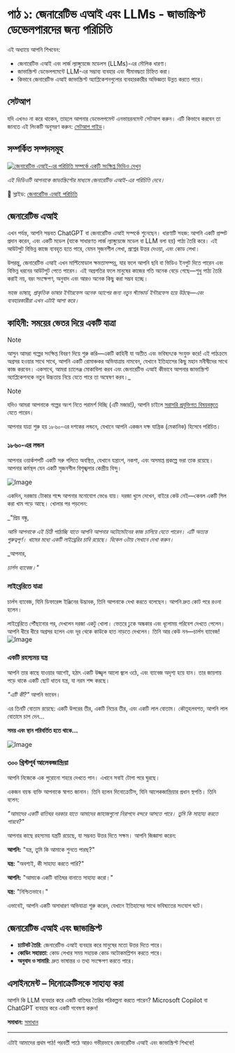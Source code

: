 # পাঠ ১: জেনারেটিভ এআই এবং LLMs - জাভাস্ক্রিপ্ট ডেভেলপারদের জন্য পরিচিতি

এই অধ্যায়ে আপনি শিখবেন:

- জেনারেটিভ এআই এবং লার্জ ল্যাঙ্গুয়েজে মডেলস (LLMs)-এর মৌলিক ধারণা।
- জাভাস্ক্রিপ্ট ডেভেলপমেন্টে LLM-এর সম্ভাব্য ব্যবহার এবং সীমাবদ্ধতা চিহ্নিত করা।
- কিভাবে জেনারেটিভ এআই জাভাস্ক্রিপ্ট অ্যাপ্লিকেশনগুলোর ব্যবহারকারীর অভিজ্ঞতা উন্নত করতে পারে।

## সেটআপ

যদি এখনও না করে থাকেন, তাহলে আপনার ডেভেলপমেন্ট এনভায়রনমেন্ট সেটআপ করুন। এটি কিভাবে করবেন তা জানতে এই লিংকটি অনুসরণ করুন: [সেটআপ গাইড](/docs/setup/README.md)।

## সম্পর্কিত সম্পদসমূহ

[![জেনারেটিভ এআই-এর পরিচিতি সম্পর্কে একটি সংক্ষিপ্ত ভিডিও দেখুন](https://img.youtube.com/vi/vLYtDgs_zx8/0.jpg)](https://www.youtube.com/watch?v=vLYtDgs_zx8&list=PLlrxD0HtieHi5ZpsHULPLxm839IrhmeDk&index=1)

_এই ভিডিওটি আপনাকে জাভাস্ক্রিপ্টের মাধ্যমে জেনারেটিভ এআই-এর পরিচিতি দেবে।_

💼 স্লাইড: [জেনারেটিভ এআই পরিচিতি](../../videos/slides/00-intro.pptx)

## জেনারেটিভ এআই

এখন পর্যন্ত, আপনি সম্ভবত ChatGPT বা জেনারেটিভ এআই সম্পর্কে শুনেছেন। ধারণাটি সহজ: আপনি একটি প্রম্পট প্রদান করেন, এবং একটি মডেল (যাকে সাধারণত লার্জ ল্যাঙ্গুয়েজে মডেল বা LLM বলা হয়) পাঠ্য তৈরি করে। এই আউটপুট বিভিন্ন কাজে ব্যবহৃত হতে পারে, যেমন সৃজনশীল লেখা, প্রশ্নের উত্তর দেওয়া, এবং কোড লেখা।

উপরন্তু, জেনারেটিভ এআই এখন মাল্টিমোডাল ক্ষমতাসম্পন্ন, যার ফলে আপনি ছবি বা ভিডিও ইনপুট দিতে পারেন এবং বিভিন্ন ধরনের আউটপুট পেতে পারেন। এই অগ্রগতির ফলে মানুষের কাজের গতি অনেক বেড়ে গেছে—শুধু পাঠ্য তৈরি করাই নয়, বরং সংক্ষেপণ, অনুবাদ এবং আরও অনেক কিছু করা সম্ভব হচ্ছে।

*সহজ ভাষায়, প্রাকৃতিক ভাষার ইন্টারফেস অনেক অ্যাপের জন্য নতুন স্ট্যান্ডার্ড ইন্টারফেস হয়ে উঠছে—এবং ব্যবহারকারীরা এখন এটাই আশা করে।*

## কাহিনী: সময়ের ভেতর দিয়ে একটি যাত্রা

> [!NOTE]
> আসুন আমরা গল্পের সংক্ষিপ্ত বিবরণ দিয়ে শুরু করি—একটি কাহিনী যা অতীত এবং ভবিষ্যৎকে সংযুক্ত করে! এই পাঠক্রমে অগ্রসর হওয়ার সাথে সাথে, আপনি একটি রোমাঞ্চকর অভিযাত্রায় নামবেন, যেখানে ইতিহাসের কিছু মহান মনীষীদের সাথে কাজ করবেন। একসাথে, আমরা চ্যালেঞ্জ মোকাবিলা করব এবং জেনারেটিভ এআই কীভাবে আপনার জাভাস্ক্রিপ্ট অ্যাপ্লিকেশনকে নতুন উচ্চতায় নিয়ে যেতে পারে তা অন্বেষণ করব।_

> [!NOTE]  
> যদিও আমরা আপনাকে গল্পের অংশ নিতে পরামর্শ দিচ্ছি (এটি মজার!), আপনি চাইলে [সরাসরি প্রযুক্তিগত বিষয়বস্তুতে](#interact-with-dinocrates) যেতে পারেন।

আপনার যাত্রা শুরু হয় ১৮৬০-এর দশকের লন্ডনে, যেখানে আপনি একজন দক্ষ যান্ত্রিক (মেকানিক) হিসেবে পরিচিত।

### ১৮৬০-এর লন্ডন

আপনার ওয়ার্কশপটি একটি সরু গলিতে অবস্থিত, যেখানে যন্ত্রাংশ, নকশা, এবং অসমাপ্ত প্রকল্পে ভরা তাক রয়েছে। আপনার কর্মস্থল যেন একটি সৃজনশীল বিশৃঙ্খলার কেন্দ্রীয় বিন্দু।

![Image](https://github.com/user-attachments/assets/3f53587d-64d1-4852-97c0-96e79ae045bc)

একদিন, দরজায় টোকার শব্দে আপনার মনোযোগ ভেঙে যায়। দরজা খুলে দেখেন, বাইরে কেউ নেই—কেবল একটি সিল করা খাম পড়ে আছে। খোলার পর পড়লেন:

_"প্রিয় বন্ধু,

_আমি আপনাকে এই চিঠি পাঠাচ্ছি যাতে আপনি আপনার অটোমেটনের কাজ চালিয়ে যেতে পারেন। এটি অত্যন্ত গুরুত্বপূর্ণ। খামের মধ্যে একটি লাইব্রেরির চাবি রয়েছে। বিকেল ৩টায় সেখানে দেখা করুন।_

_আপনার,

_চার্লস ব্যাবেজ।"_

### লাইব্রেরিতে যাত্রা

চার্লস ব্যাবেজ, যিনি ডিফারেন্স ইঞ্জিনের উদ্ভাবক, তিনি আপনাকে দেখা করতে বলেছেন। আপনি দ্রুত কোট পরে রওনা হলেন।

লাইব্রেরিতে পৌঁছানোর পর, দেখলেন দরজা একটু খোলা। ভেতরে ঢুকে অন্ধকার এবং ধূলোময় পরিবেশ দেখতে পেলেন। আপনি ধীরে ধীরে অগ্রসর হলেন এবং দূর থেকে কাউকে হাত নাড়তে দেখলেন। তিনি আর কেউ নন—চার্লস ব্যাবেজ!
![Image](https://github.com/user-attachments/assets/acd12791-6d95-4f48-8143-5da51eed86ac)


### একটি রহস্যময় যন্ত্র

আপনি তার কাছে যাওয়ার আগেই, হঠাৎ একটি উজ্জ্বল আলো জ্বলে ওঠে, এবং ব্যাবেজ অদৃশ্য হয়ে যান। তার জায়গায় পড়ে থাকে একটি ছোট ধাতব যন্ত্র, যা নরম শব্দ করছে।

_"এটি কী?"_ আপনি ভাবেন।

এর তিনটি বোতাম রয়েছে: একটি উপরের তীর, একটি নিচের তীর, এবং একটি লাল বোতাম। কৌতূহলবশত, আপনি লাল বোতামে চাপ দেন...

**সময় এবং স্থান পরিবর্তিত হতে থাকে...**

![Image](https://github.com/user-attachments/assets/92b036e1-e66b-4f30-9579-711ef9934822)

### ৩০০ খ্রিস্টপূর্ব আলেকজান্দ্রিয়া

আপনি নিজেকে এক পুরোনো শহরে দেখতে পান। এখানে সবাই টোগা পরে ঘুরছে।

একজন বয়স্ক ব্যক্তি আপনাকে স্বাগত জানান। তিনি হলেন দিনোক্রেটিস, যিনি আলেকজান্দ্রিয়ার প্রধান স্থপতি। তিনি বলেন:

_"আমাদের একটি বাতিঘর দরকার যাতে আমাদের জাহাজগুলো নিরাপদে বন্দরে আসতে পারে। তুমি কি সাহায্য করতে পারবে?"_

আপনার কাছে রহস্যময় যন্ত্রটি রয়েছে, যা সম্ভবত উত্তর দিতে সক্ষম। আপনি জিজ্ঞাসা করেন:

**আপনি:** "যন্ত্র, তুমি কি আমাকে শুনতে পারছ?"

**যন্ত্র:** "অবশ্যই, কী সাহায্য করতে পারি?"

**আপনি:** "আমাকে একটি বাতিঘর বানাতে সাহায্য করো।"

**যন্ত্র:** "নিশ্চিতভাবে।"

এভাবেই, আপনি একটি অসাধারণ অভিযাত্রা শুরু করেন, যেখানে ইতিহাসের সাথে ভবিষ্যতের সংযোগ ঘটে।

## জেনারেটিভ এআই এবং জাভাস্ক্রিপ্ট

- **চ্যাটবট তৈরি**: জেনারেটিভ এআই ব্যবহার করে মানুষের মতো উত্তর দিতে পারে।
- **কোডিং সহায়তা**: কোড লেখার সময় সহায়ক কোড অটোকমপ্লিশন করতে পারে।
- **অনুবাদ ও সামারি**: দ্রুত ভাষান্তর ও তথ্য সংক্ষেপণ করতে পারে।

## এসাইনমেন্ট – দিনোক্রেটিসকে সাহায্য করা

আপনি কি LLM ব্যবহার করে একটি বাতিঘর তৈরির পরিকল্পনা করতে পারেন? Microsoft Copilot বা ChatGPT ব্যবহার করে একটি গবেষণা করুন!

**সমাধান:** [সমাধান](./solution/solution.md)

---

এটাই আমাদের প্রথম পাঠ! পরবর্তী পাঠে আরও গভীরভাবে জেনারেটিভ এআই এবং জাভাস্ক্রিপ্ট শিখবো!

